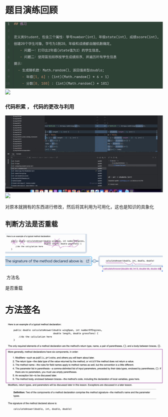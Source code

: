 # 题目演练回顾
![Snipaste_2024-03-06_19-20-24.png](Image/Snipaste_2024-03-06_19-20-24.png)<img src = "D:\Readme图片\Snipaste_2024-03-06_19-20-24.png">
 
### 代码积累 ， 代码的更改与利用
![Snipaste_2024-03-06_19-26-38.png](Image/Snipaste_2024-03-06_19-26-38.png)<img src="D:\Readme图片\Snipaste_2024-03-06_19-26-38.png">

对原本就拥有的东西进行修改，然后将其利用为可用化，这也是知识的具象化

## 判断方法是否重载
![Snipaste_2024-03-06_19-50-00.png](Image/Snipaste_2024-03-06_19-50-00.png)
<img src="">
方法名

是否重载

# 方法签名

![img.png](img.png)

